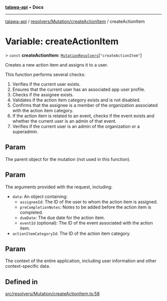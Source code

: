 [**talawa-api**](../../../../README.md) • **Docs**

***

[talawa-api](../../../../modules.md) / [resolvers/Mutation/createActionItem](../README.md) / createActionItem

# Variable: createActionItem

\> `const` **createActionItem**: [`MutationResolvers`](../../../../types/generatedGraphQLTypes/type-aliases/MutationResolvers.md)\[`"createActionItem"`\]

Creates a new action item and assigns it to a user.

This function performs several checks:

1. Verifies if the current user exists.
2. Ensures that the current user has an associated app user profile.
3. Checks if the assignee exists.
4. Validates if the action item category exists and is not disabled.
5. Confirms that the assignee is a member of the organization associated with the action item category.
6. If the action item is related to an event, checks if the event exists and whether the current user is an admin of that event.
7. Verifies if the current user is an admin of the organization or a superadmin.

## Param

The parent object for the mutation (not used in this function).

## Param

The arguments provided with the request, including:
  - `data`: An object containing:
    - `assigneeId`: The ID of the user to whom the action item is assigned.
    - `preCompletionNotes`: Notes to be added before the action item is completed.
    - `dueDate`: The due date for the action item.
    - `eventId` (optional): The ID of the event associated with the action item.
  - `actionItemCategoryId`: The ID of the action item category.

## Param

The context of the entire application, including user information and other context-specific data.

## Defined in

[src/resolvers/Mutation/createActionItem.ts:58](https://github.com/PalisadoesFoundation/talawa-api/blob/a87b45a1c490c996c3a8a52e117ecbaa4742ef49/src/resolvers/Mutation/createActionItem.ts#L58)

